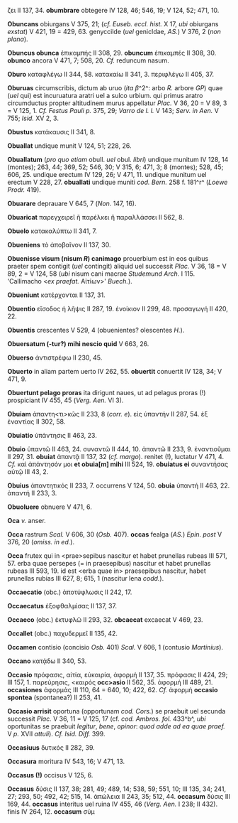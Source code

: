 ζει II 137, 34. **obumbrare** obtegere IV 128, 46; 546, 19; V 124, 52;
471, 10.

**Obuncans** obiurgans V 375, 21; (*cf. Euseb. eccl. hist.* X 17,
*ubi* obiurgans *exstat*) V 421, 19 = 429, 63. genyccilde (*uel*
genicldae, *AS.*) V 376, 2 (*non plana*).

**Obuncus obunca** ἐπικαμπής II 308, 29. **obuncum** ἐπικαμπές II 308,
30. **obunco** ancora V 471, 7; 508, 20. *Cf.* reduncum nasum.

**Oburo** καταφλέγω II 344, 58. κατακαίω II 341, 3. περιφλέγω II 405,
37.

**Oburuas** circumscribis, dictum ab uruo (*ita β*^2^: arbo *R.* arbore
*GP*) quae (*uel* qui) est incuruatura aratri uel a sulco urbium. qui
primus aratro circumductus propter altitudinem murus appellatur *Plac.*
V 36, 20 = V 89, 3 = V 125, 1. *Cf. Festus Pauli p.* 375, 29; *Varro de
l. l.* V 143; *Serv. in Aen.* V 755; *Isid.* XV 2, 3.

**Obustus** κατάκαυσις II 341, 8.

**Obuallat** undique munit V 124, 51; 228, 26.

**Obuallatum** (*pro quo etiam* obull. *uel* obul. *libri*) undique
munitum IV 128, 14 (montes); 263, 44; 369, 52; 546, 30; V 315, 6; 471,
3; 8 (montes); 528, 45; 606, 25. undique erectum IV 129, 26; V 471, 11.
undique munitum uel erectum V 228, 27. **obuallati** undique muniti
*cod. Bern.* 258 f. 181^r^ (*Loewe Prodr.* 419).

**Obuarare** deprauare V 645, 7 (*Non.* 147, 16).

**Obuaricat** παρεγχειρεῖ ἢ παρέλκει ἢ παραλλάσσει II 562, 8.

**Obuelo** κατακαλύπτω II 341, 7.

**Obueniens** τὸ ἀποβαῖνον II 137, 30.

**Obuenisse visum (nisum *R*) canimago** prouerbium est in eos
quibus praeter spem contigit (*uel* contingit) aliquid uel successit
*Plac.* V 36, 18 = V 89, 2 = V 124, 58 (*ubi* nisum cani macrae
*Studemund Arch.* I 115. 'Callimacho \<*ex praefat.* Αἰτίων\>'
*Buech.*).

**Obueniunt** κατέρχονται II 137, 31.

**Obuentio** εἴσοδος ἡ λῆψις II 287, 19. ἐνοίκιον II 299, 48. προσαγωγή
II 420, 22.

**Obuentis** crescentes V 529, 4 (obuenientes? olescentes *H.*).

**Obuersatum (-tur?) mihi nescio quid** V 663, 26.

**Obuerso** ἀντιστρέφω II 230, 45.

**Obuerto** in aliam partem uerto IV 262, 55. **obuertit** conuertit IV
128, 34; V 471, 9.

**Obuertunt pelago proras** ita dirigunt naues, ut ad pelagus proras (!)
prospiciant IV 455, 45 (*Verg. Aen.* VI 3).

**Obuiam** ἀπαντη\<τι\>κῶς II 233, 8 (*corr. e*). εἰς ὑπαντήν II 287,
54. ἐξ ἐναντίας II 302, 58.

**Obuiatio** ὑπάντησις II 463, 23.

**Obuio** ὑπαντῶ II 463, 24. συναντῶ II 444, 10. ἀπαντῶ II 233, 9.
ἐναντιοῦμαι II 297, 31. **obuiat** ἀπαντᾷ II 137, 32 (*cf. margo*).
renitet (!), luctatur V 471, 4. *Cf.* καὶ ἀπάντησόν μοι **et obuia\[m\]
mihi** III 524, 19. **obuiatus ei** συναντήσας αὐτῷ III 43, 2.

**Obuius** ἀπαντητικός II 233, 7. occurrens V 124, 50. **obuia** ὑπαντή
II 463, 22. ἀπαντή II 233, 3.

**Obuoluere** obnuere V 471, 6.

**Oca** *v.* anser.

**Occa** rastrum *Scal.* V 606, 30 (*Osb.* 407). **occas** fealga
(*AS.*) *Epin. post* V 376, 20 (*omiss. in ed.*).

**Occa** frutex qui in \<prae\>sepibus nascitur et habet prunellas
rubeas III 571, 57. erba quae persepes (= in praesepibus) nascitur et
habet prunellas rubeas III 593, 19. id est \<erba quae in\> praesepibus
nascitur, habet prunellas rubias III 627, 8; 615, 1 (nascitur lena
*codd.*).

**Occaecatio** (obc.) ἀποτύφλωσις II 242, 17.

**Occaecatus** ἐξοφθαλμίσας II 137, 37.

**Occaeco** (obc.) ἐκτυφλῶ II 293, 32. **obcaecat** excaecat V 469, 23.

**Occallet** (obc.) παχυδερμεῖ II 135, 42.

**Occamen** contisio (concisio *Osb.* 401) *Scal.* V 606, 1 (contusio
*Martinius*).

**Occano** κατᾴδω II 340, 53.

**Occasio** πρόφασις, αἰτία, εὐκαιρία, ἀφορμή II 137, 35. πρόφασις II
424, 29; III 157, 1. παρεύρησις, \<καιρός **occ\>asio** II 562, 35.
ἀφορμή III 489, 21. **occasiones** ἀφορμάς III 110, 64 = 640, 10; 422,
62. *Cf.* ἀφορμή **occasio spontea** (spontanea?) II 253, 41.

**Occasio arrisit** oportuna (opportunam *cod. Cors.*) se praebuit uel
secunda successit *Plac.* V 36, 11 = V 125, 17 (cf. *cod. Ambros. fol.*
433^b^, *ubi* oportunitas se praebuit *legitur*, *bene*, *opinor*: *quod*
*adde ad ea quae praef.* V *p.* XVII *attuli*). *Cf. Isid. Diff.* 399.

**Occasiuus** δυτικός II 282, 39.

**Occasura** moritura IV 543, 16; V 471, 13.

**Occasus (!)** occisus V 125, 6.

**Occasus** δύσις II 137, 38; 281, 49; 489, 14; 538, 59; 551, 10; III
135, 34; 241, 27; 293, 50; 492, 42; 515, 14. ἀπώλεια II 243, 35; 512,
44. **occasum** δύσις III 169, 44. **occasus** interitus uel ruina IV
455, 46 (*Verg. Aen.* I 238; II 432). finis IV 264, 12. **occasum** σύμ
